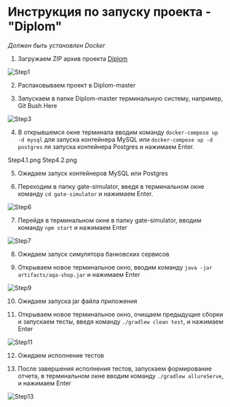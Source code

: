 # **Инструкция по запуску проекта - "Diplom"**

_Должен быть установлен Docker_

1. Загружаем ZIP архив проекта [Diplom](https://github.com/EvgeniyaSelivanova/Diplom)    

![Step1](https://user-images.githubusercontent.com/75242936/126556537-7d769fee-97a1-4697-b220-21285045a1c8.png)

2. Распаковываем проект в Diplom-master 

3. Запускаем в папке Diplom-master терминальную систему, например, Git Bush Here

![Step3](https://user-images.githubusercontent.com/75242936/126556593-2c25d5cf-cc67-4b4a-9500-82fc84dc8b1c.png)

4. В открывшемся окне терминала вводим команду ```docker-compose up -d mysql``` для запуска контейнера MySQL или
   ```docker-compose up -d postgres``` ля запуска контейнера Postgres и нажимаем Enter.

Step4.1.png
Step4.2.png

5. Ожидаем запуск контейнеров MySQL или Postgres

6. Переходим в папку gate-simulator, введя в терминальном окне команду ```cd gate-simulator``` и нажимаем Enter.

![Step6](https://user-images.githubusercontent.com/75242936/126556692-dd327265-2bce-4cc7-90f0-1ec5b3ba2ead.png)

7. Перейдя в терминальном окне в папку gate-simulator, вводим команду ```npm start``` и нажимаем Enter

![Step7](https://user-images.githubusercontent.com/75242936/126556728-c54afdc3-cd99-455c-a0f2-6aaa90d20ba8.png)

8. Ожидаем запуск симулятора банковских сервисов
   
9. Открываем новое терминальное окно, вводим команду ```java -jar artifacts/aqa-shop.jar``` и нажимаем Enter

![Step9](https://user-images.githubusercontent.com/75242936/126556781-c55401cb-a97f-4d07-a643-1f0045b1efec.png)

10. Ожидаем запуска jar файла приложения

11. Открываем новое терминальное окно, очищаем предыдущие сборки и запускаем тесты,
    введя команду ```./gradlew clean test```, и нажимаем Enter

![Step11](https://user-images.githubusercontent.com/75242936/126556808-ac9fdddc-3b28-4acc-bcb8-8c0357389bfa.png)

12. Ожидаем исполнение тестов

13. После завершения исполнения тестов, запускаем формирование отчета,
    в терминальном окне вводим команду ```./gradlew allureServe```, и нажимаем Enter

![Step13](https://user-images.githubusercontent.com/75242936/126556837-766c3eb6-91d8-45ce-a947-dd6d9357e2e8.png)
